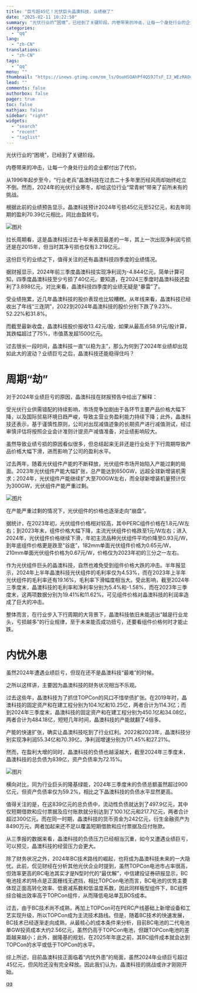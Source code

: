 ```yaml
---
title: "巨亏超45亿！光伏巨头晶澳科技，业绩崩了"
date: "2025-02-11 10:22:50"
summary: "光伏行业的“困境”，已经到了关键阶段。内卷带来的冲击，让每一个身处行业的企业都付出了代价。从1996..."
categories:
  - "qq"
lang:
  - "zh-CN"
translations:
  - "zh-CN"
tags:
  - "qq"
menu: ""
thumbnail: "https://inews.gtimg.com/om_ls/OouHSQAhPf4Q59JTsF_I3_WEzRAOu809D5uy0zju6fisgAA_640360/0"
lead: ""
comments: false
authorbox: false
pager: true
toc: false
mathjax: false
sidebar: "right"
widgets:
  - "search"
  - "recent"
  - "taglist"
---
```


光伏行业的“困境”，已经到了关键阶段。

内卷带来的冲击，让每一个身处行业的企业都付出了代价。

从1996年起步至今，“行业老兵”晶澳科技在过去二十多年里历经风雨却始终屹立不倒。然而，2024年的光伏行业寒冬，却给这位行业“常青树”带来了前所未有的挑战。

根据此前的业绩预告显示，晶澳科技预计2024年亏损45亿元至52亿元，和去年同期的盈利70.39亿元相比，同比由盈转亏。

![图片](https://inews.gtimg.com/news_bt/OSEixZmRCrN8mOQ-Z9A9g2-XcVQ42PAD8jQcGGO9FixyMAA/641)

拉长周期看，这是晶澳科技过去十年来表现最差的一年，其上一次出现净利润亏损还是在2015年，但当时其净亏损也仅有3.219亿元。

这份巨亏的业绩之下，值得关注的还有晶澳科技四季度的业绩情况。

据财报显示，2024年前三季度晶澳科技实现净利润为-4.844亿元，简单计算可知，四季度晶澳科技至少亏损了40亿元。要知道，在2024三季度时晶澳科技还盈利了3.898亿元，对比来看，晶澳科技四季度的业绩无疑是“暴雷”了。

受业绩拖累，近几年晶澳科技的股价表现也比较糟糕。从年线来看，晶澳科技已经收出了年线“三连阴”，2022到2024年晶澳科技的股价分别下跌了9.23%、52.22%和31.8%。

而截至最新收盘，晶澳科技股价报收13.42元/股，如果从最高点58.91元/股计算，其跌幅超过了75%，市值蒸发超1500亿元。

过去很长一段时间，晶澳科技一直“以稳为主”，那么为何到了2024年业绩却出现如此大的波动？业绩巨亏之后，晶澳科技还能稳得住吗？

周期“劫”
=====

对于2024年业绩巨亏的原因，晶澳科技在财报预告中给出了解释：

受光伏行业供需错配的持续影响，市场竞争加剧由于各环节主要产品价格大幅下降，以及国际贸易环境日趋严峻，导致主营业务盈利能力持续下降；此外，晶澳科技还表示，基于谨慎性原则，公司对出现减值迹象的长期资产进行减值测试，经过审慎评估将按照企业会计准则计提资产减值准备，对业绩影响较大。

虽然导致业绩亏损的原因看似很多，但总结起来无非还是行业处于下行周期导致产品价格大幅下滑，进而影响了公司的盈利水平。

过去两年，随着光伏组件产能的不断释放，光伏组件市场开始陷入产能过剩的局面。2023年光伏组件产能大幅扩张，总产能达到650GW，远超全球新增装机需求；2024年，光伏组件产能继续扩大至700GW左右，而全球新增装机量预计仅为300GW，光伏组件产能严重过剩。

![图片](https://inews.gtimg.com/news_bt/OMwTJivs2zFZw2uFswiYCLhkqjOuIUajy3JEqnSoyGo7sAA/641)

在产能严重过剩的情况下，光伏组件的价格也逐渐走向“崩盘”。

据统计，在2023年初，光伏组件价格相对较高，其中PERC组件价格在1.8元/W左右；到2023年末，组件价格大幅下降，主流光伏组件价格跌至1元/W左右；进入2024年，光伏组件价格继续下滑，年初主流品种光伏组件平均价降至0.93元/W，到年底组件价格更是跌至“谷底”，182mm单面光伏组件价格为0.65元/W，210mm单面光伏组件价格为0.67元/W，价格仅为2023年初的三分之一左右。

作为光伏组件巨头的晶澳科技，自然也难免受到组件价格大跌的冲击。半年报显示，2024年上半年晶澳科技光伏组件的毛利率仅为4.53%，而在2023年上半年光伏组件的毛利率还有19.16%，毛利率下滑幅度相当大。受此影响，截至2024年三季度末，晶澳科技的毛利率和净利率分别为5.4%和-1.58%，而在2023年三季度末，这两项数据分别为19.41%和11.62%，可见组件价格对晶澳科技的利润率造成了巨大的冲击。

整体而言，在行业步入下行周期的大背景下，晶澳科技依旧未能逃出“越是行业龙头，亏损越多”的行业规律，至于未来能否成功扭亏，还要看组件价格何时才能止跌。

内忧外患
====

虽然2024年遭遇业绩巨亏，但现在还不是晶澳科技“最难”的时候。

之所以这样讲，主要因为晶澳科技的财务状况相当不乐观。

过去这些年，晶澳科技为了抓住TOPCon的风口不惜举债扩张。在2019年时，晶澳科技的固定资产和在建工程分别为104.1亿和10.25亿，两者合计为114.3亿；而到2024年三季度末，晶澳科技的固定资产和在建工程分别为450.1亿和34.08亿，两者合计为484.18亿，短短几年时间，晶澳科技的产能就翻了4倍多。

产能的快速扩张，确实让晶澳科技吃到了行业红利。2022和2023年，晶澳科技分别实现净利润55.34亿和70.39亿，净利润增速分别为171.45%和27.21%。

然而，在盈利大增的同时，晶澳科技的负债也越滚越大，截至2024年三季度末，晶澳科技的总负债为839亿，资产负债率为72.15%。

![图片](https://inews.gtimg.com/news_bt/OpMx6bKN52nCIklmnvaDxjspzv7yrdweKCrIewz6Rf-EMAA/641)

横向对比，同为行业巨头的隆基绿能，2024年三季度末的负债总额虽然超过900亿元，但资产负债率仅为59.2%，相比之下晶澳科技的负债水平显然更高。

值得关注的是，在这839亿元的总负债中，流动性负债就达到了497.9亿元，其中仅短期借款和应付票据及应付账款就分别达到了100.1亿元和217.7亿元，两者合计超过300亿元。而在同一时期，晶澳科技的货币资金为242亿元，衍生金融资产为8490万元，两者加起来还不足以覆盖短期借款和应付票据及应付账款。

从三季报的数据来看，晶澳科技的负债压力已经相当沉重，如今又遭遇业绩巨亏，可以预见，晶澳科技的经营压力会更大。

除了财务状况之外，2024年BC技术路线的崛起，也将成为晶澳科技未来的一大隐忧。此前，侃见财经在分析其他光伏企业时提到，虽然TOPCon电池市占率很高，但效率更高的BC电池其实才是N型时代的“最优解”，中信建投证券研报显示，BC电池技术的特点是正面栅线无遮挡，相比TOPCon电池而言，BC电池的优势主要体现正面高转化效率、低衰减系数和低温度系数，因此同样板型组件下，BC组件综合输出效率高于TOPCon组件，从而降低电站单瓦BOS成本。

过去，由于BC技术尚不成熟，再加上TOPCon可在PERC产线基础上新增设备和工艺实现升级，所以TOPCon成为主流技术路线。但是，随着BC技术的快速发展，BC技术已经逐渐走向成熟，从最核心的成本条件来分析，目前BC电池的二代电池单GW投资成本大约2.56亿元，虽然仍高于TOPCon电池，但跟TOPCon电池的差距越来越小；此外，据隆基的规划，在2025年年底之前，其BC组件成本就会达到TOPCon的水平或低于TOPCon的水平。

综上所述，目前晶澳科技正面临着“内忧外患”的局面，虽然2024年业绩巨亏超过45亿元，但风险还没有完全释放。因此我们认为，晶澳科技的挑战或许才刚刚开始。

[qq](https://new.qq.com/rain/a/20250211A02MAL00)
